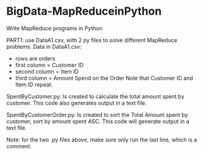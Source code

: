 # BigData-MapReduceinPython
Write MapReduce programs in Python 

PART1: use DataA1.csv, with 2 py files to solve different MapReduce problems.
Data in DataA1.csv:
- rows are orders
- first column = Customer ID
- second column = Item ID
- third column = Amount Spend on the Order
Note that Customer ID and Item ID repeat. 

SpentByCustomer.py:
Is created to calculate the total amount spent by customer. This code also generates output in a text file.

SpentByCustomerOrder.py:
Is created to sort the Total Amount spent by customer, sort by amount spent ASC. This code will generate output in a text file. 

Note: for the two .py files above, make sure only run the last line, which is a comment. 
